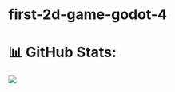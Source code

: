# first-2d-game-godot-4

# 📊 GitHub Stats:

![](https://github-readme-stats.vercel.app/api/pin?username=renerod1&hide_border=true&theme=transparent&show_icons=true&exclude_repo=renerod1&repo=first-2d-game-godot-4)<br/>
<!-- ![](https://github-readme-stats.vercel.app/api/top-langs/?username=renerod1&hide_border=true&theme=transparent&layout=compact&exclude_repo=renerod1&repo=first-2d-game-godot-4) -->
